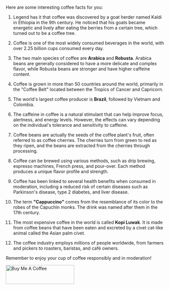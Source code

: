 Here are some interesting coffee facts for you:

1. Legend has it that coffee was discovered by a goat herder named Kaldi in Ethiopia in the 9th century. He noticed that his goats became energetic and lively after eating the berries from a certain tree, which turned out to be a coffee tree.

2. Coffee is one of the most widely consumed beverages in the world, with over 2.25 billion cups consumed every day.

3. The two main species of coffee are **Arabica** and **Robusta**. Arabica beans are generally considered to have a more delicate and complex flavor, while Robusta beans are stronger and have higher caffeine content.

4. Coffee is grown in more than 50 countries around the world, primarily in the "Coffee Belt" located between the Tropics of Cancer and Capricorn.

5. The world's largest coffee producer is **Brazil**, followed by Vietnam and Colombia.

6. The caffeine in coffee is a natural stimulant that can help improve focus, alertness, and energy levels. However, the effects can vary depending on the individual's tolerance and sensitivity to caffeine.

7. Coffee beans are actually the seeds of the coffee plant's fruit, often referred to as coffee cherries. The cherries turn from green to red as they ripen, and the beans are extracted from the cherries through processing.

8. Coffee can be brewed using various methods, such as drip brewing, espresso machines, French press, and pour-over. Each method produces a unique flavor profile and strength.

9. Coffee has been linked to several health benefits when consumed in moderation, including a reduced risk of certain diseases such as Parkinson's disease, type 2 diabetes, and liver disease.

10. The term **"Cappuccino"** comes from the resemblance of its color to the robes of the Capuchin monks. The drink was named after them in the 17th century.

11. The most expensive coffee in the world is called **Kopi Luwak**. It is made from coffee beans that have been eaten and excreted by a civet cat-like animal called the Asian palm civet.

12. The coffee industry employs millions of people worldwide, from farmers and pickers to roasters, baristas, and café owners.

Remember to enjoy your cup of coffee responsibly and in moderation!

<a href="https://www.buymeacoffee.com/renanborgez" target="_blank"><img src="https://cdn.buymeacoffee.com/buttons/v2/default-yellow.png" alt="Buy Me A Coffee" style="height: 60px !important;width: 217px !important;" ></a>

